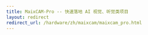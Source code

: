 ```yaml
---
title: MaixCAM-Pro -- 快速落地 AI 视觉、听觉类项目
layout: redirect
redirect_url: /hardware/zh/maixcam/maixcam_pro.html
---
```


